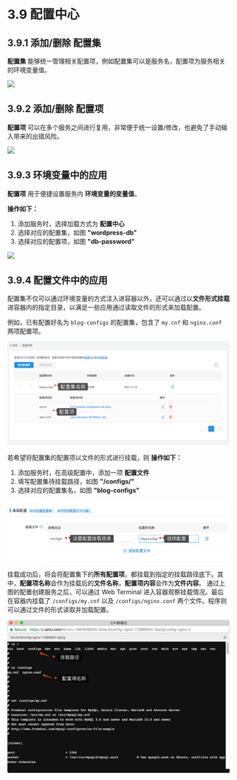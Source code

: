 # 3.9 配置中心

## 3.9.1 添加/删除 配置集

**配置集** 能够统一管理相关配置项，例如配置集可以是服务名，配置项为服务相关的环境变量值。

![](_figures/user-guide/configmap-create.gif)

## 3.9.2 添加/删除 配置项</span>

**配置项** 可以在多个服务之间进行复用，非常便于统一设置/修改，也避免了手动输入带来的出错风险。

![](_figures/user-guide/configmap-items.gif)

## 3.9.3 环境变量中的应用

**配置项** 用于便捷设置服务内 **环境变量的变量值**。

**操作如下：**  
1. 添加服务时，选择加载方式为 **配置中心**  
2. 选择对应的配置集，如图 **"wordpress-db"**  
3. 选择对应的配置项，如图 **"db-password"**

![](_figures/user-guide/configmap-add-item.png)

## 3.9.4 配置文件中的应用

配置集不仅可以通过环境变量的方式注入进容器以外，还可以通过以**文件形式挂载**进容器内的指定目录，以满足一些应用通过读取文件的形式来加载配置。

例如，已有配置好名为 `blog-configs` 的配置集，包含了 `my.cnf` 和 `nginx.conf` 两项配置项。

![](_figures/user-guide/configmap-list.png)

若希望将配置集的配置项以文件的形式进行挂载，则 **操作如下：**  
1. 添加服务时，在高级配置中，添加一项 **配置文件**
2. 填写配置集待挂载路径，如图 **"/configs/"**  
3. 选择对应的配置集名，如图 **"blog-configs"**

![](_figures/user-guide/configmap-mount.png)

挂载成功后，将会将配置集下的**所有配置项**，都挂载到指定的挂载路径底下。其中，**配置项名称**会作为挂载后的**文件名称**，**配置项内容**会作为**文件内容**。
通过上图的配置创建服务之后，可以通过 Web Terminal 进入容器观察挂载情况。最后在容器内挂载了 `/configs/my.cnf` 以及 `/configs/nginx.conf` 两个文件。程序则可以通过文件的形式读取并加载配置。

![](_figures/user-guide/configmap-mount-result.png)